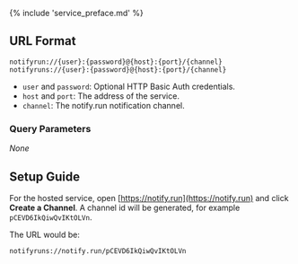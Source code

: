 {% include 'service_preface.md' %}

## URL Format

```text
notifyrun://{user}:{password}@{host}:{port}/{channel}
notifyruns://{user}:{password}@{host}:{port}/{channel}
```

- `user` and `password`: Optional HTTP Basic Auth credentials.
- `host` and `port`: The address of the service.
- `channel`: The notify.run notification channel.

### Query Parameters

_None_

## Setup Guide

For the hosted service, open [https://notify.run](https://notify.run) and click **Create a Channel**.
A channel id will be generated, for example `pCEVD6IkQiwQvIKtOLVn`.

The URL would be:

```text
notifyruns://notify.run/pCEVD6IkQiwQvIKtOLVn
```
